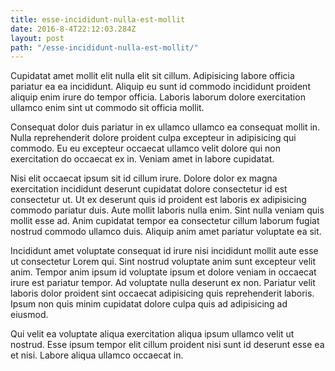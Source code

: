 ```yaml
---
title: esse-incididunt-nulla-est-mollit
date: 2016-8-4T22:12:03.284Z
layout: post
path: "/esse-incididunt-nulla-est-mollit/"
---
```


Cupidatat amet mollit elit nulla elit sit cillum. Adipisicing labore officia pariatur ea ea incididunt. Aliquip eu sunt id commodo incididunt proident aliquip enim irure do tempor officia. Laboris laborum dolore exercitation ullamco enim sint ut commodo sit officia mollit.

Consequat dolor duis pariatur in ex ullamco ullamco ea consequat mollit in. Nulla reprehenderit dolore proident culpa excepteur in adipisicing qui commodo. Eu eu excepteur occaecat ullamco velit dolore qui non exercitation do occaecat ex in. Veniam amet in labore cupidatat.

Nisi elit occaecat ipsum sit id cillum irure. Dolore dolor ex magna exercitation incididunt deserunt cupidatat dolore consectetur id est consectetur ut. Ut ex deserunt quis id proident est laboris ex adipisicing commodo pariatur duis. Aute mollit laboris nulla enim. Sint nulla veniam quis mollit esse ad. Anim cupidatat tempor ea consectetur cillum laborum fugiat nostrud commodo ullamco duis. Aliquip anim amet pariatur voluptate ea sit.

Incididunt amet voluptate consequat id irure nisi incididunt mollit aute esse ut consectetur Lorem qui. Sint nostrud voluptate anim sunt excepteur velit anim. Tempor anim ipsum id voluptate ipsum et dolore veniam in occaecat irure est pariatur tempor. Ad voluptate nulla deserunt ex non. Pariatur velit laboris dolor proident sint occaecat adipisicing quis reprehenderit laboris. Ipsum non quis minim cupidatat dolore culpa quis ad adipisicing ad eiusmod.

Qui velit ea voluptate aliqua exercitation aliqua ipsum ullamco velit ut nostrud. Esse ipsum tempor elit cillum proident nisi sunt id deserunt esse ea et nisi. Labore aliqua ullamco occaecat in.